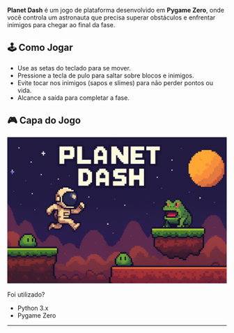 **Planet Dash** é um jogo de plataforma desenvolvido em **Pygame Zero**, onde você controla um astronauta que precisa superar obstáculos e enfrentar inimigos para chegar ao final da fase.

## 🕹️ Como Jogar
- Use as setas do teclado para se mover.
- Pressione a tecla de pulo para saltar sobre blocos e inimigos.
- Evite tocar nos inimigos (sapos e slimes) para não perder pontos ou vida.
- Alcance a saída para completar a fase.

## 🎮 Capa do Jogo
![AstroDash](images/planetdash.png)

Foi utilizado?

- Python 3.x
- Pygame Zero

---

